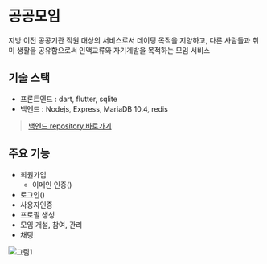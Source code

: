 # 공공모임
지방 이전 공공기관 직원 대상의 서비스로서 데이팅 목적을 지양하고, 다른 사람들과 취미 생활을 공유함으로써 인맥교류와 자기계발을 목적하는 모임 서비스

## 기술 스택
- 프론트엔드 : dart, flutter, sqlite
- 백엔드 : Nodejs, Express, MariaDB 10.4, redis
> [백엔드 repository 바로가기](https://github.com/jerry92k/gogooo-backend)

## 주요 기능
- 회원가입
  - 이메인 인증()
- 로그인()
- 사용자인증
- 프로필 생성
- 모임 개설, 참여, 관리
- 채팅

![그림1](https://user-images.githubusercontent.com/62507373/148913617-57a90c95-ecaf-498b-a0f6-d526a230456a.png)